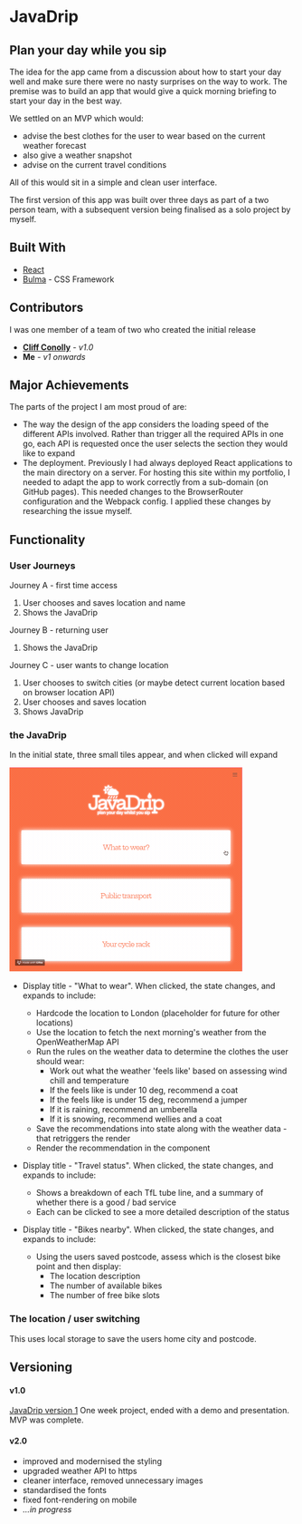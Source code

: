 
# JavaDrip

## Plan your day while you sip

The idea for the app came from a discussion about how to start your day well and make sure there were no nasty surprises on the way to work. The premise was to build an app that would give a quick morning briefing to start your day in the best way.

We settled on an MVP which would:
* advise the best clothes for the user to wear based on the current weather forecast
* also give a weather snapshot 
* advise on the current travel conditions 

All of this would sit in a simple and clean user interface.

The first version of this app was built over three days as part of a two person team, with a subsequent version being finalised as a solo project by myself.

## Built With

* [React](https://reactjs.org/)
* [Bulma](https://bulma.io) - CSS Framework

## Contributors
I was one member of a team of two who created the initial release
* [**Cliff Conolly**](https://github.com/Cliff-Conolly/sei-Javadrip) - *v1.0*
* **Me** - *v1 onwards*

## Major Achievements
The parts of the project I am most proud of are:
* The way the design of the app considers the loading speed of the different APIs involved. Rather than trigger all the required APIs in one go, each API is requested once the user selects the section they would like to expand
* The deployment. Previously I had always deployed React applications to the main directory on a server. For hosting this site within my portfolio, I needed to adapt the app to work correctly from a sub-domain (on GitHub pages). This needed changes to the BrowserRouter configuration and the Webpack config. I applied these changes by researching the issue myself. 


## Functionality

### User Journeys

Journey A - first time access
1. User chooses and saves location and name
2. Shows the JavaDrip

Journey B - returning user
1. Shows the JavaDrip

Journey C - user wants to change location
1. User chooses to switch cities   (or maybe detect current location based on browser location API)
2. User chooses and saves location
3. Shows JavaDrip


### the JavaDrip

In the initial state, three small tiles appear, and when clicked will expand

![Animated JavaDrip](readme_docs/screenshots/homefull.gif)

* Display title - "What to wear". When clicked, the state changes, and expands to include:
    * Hardcode the location to London (placeholder for future for other locations)
    * Use the location to fetch the next morning's weather from the OpenWeatherMap API
    * Run the rules on the weather data to determine the clothes the user should wear:
        - Work out what the weather 'feels like' based on assessing wind chill and temperature
        - If the feels like is under 10 deg, recommend a coat
        - If the feels like is under 15 deg, recommend a jumper
        - If it is raining, recommend an umberella
        - If it is snowing, recommend wellies and a coat
    * Save the recommendations into state along with the weather data - that retriggers the render
    * Render the recommendation in the component

* Display title - "Travel status". When clicked, the state changes, and expands to include:
    * Shows a breakdown of each TfL tube line, and a summary of whether there is a good / bad service
    * Each can be clicked to see a more detailed description of the status

* Display title - "Bikes nearby". When clicked, the state changes, and expands to include:
    * Using the users saved postcode, assess which is the closest bike point and then display:
        - The location description
        - The number of available bikes
        - The number of free bike slots

### The location / user switching

This uses local storage to save the users home city and postcode.


## Versioning

#### v1.0
[JavaDrip version 1](https://tomtidswell.github.io/sei-javadrip/)
One week project, ended with a demo and presentation. MVP was complete.

#### v2.0
* improved and modernised the styling
* upgraded weather API to https
* cleaner interface, removed unnecessary images
* standardised the fonts
* fixed font-rendering on mobile
* _...in progress_

